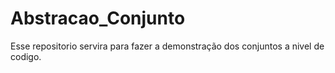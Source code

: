 # Abstracao_Conjunto
Esse repositorio servira para fazer a demonstração dos conjuntos a nivel de codigo.
